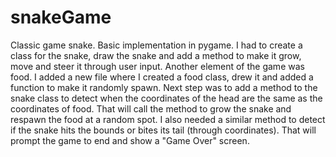 # snakeGame
Classic game snake. Basic implementation in pygame. I had to create a class for the snake, draw the snake and add a method to make it grow, move and steer it through user input. Another element of the game was food. I added a new file where I created a food class, drew it and added a function to make it randomly spawn. Next step was to add a method to the snake class to detect when the coordinates of the head are the same as the coordinates of food. That will call the method to grow the snake and respawn the food at a random spot.  I also needed a similar method to detect if the snake hits the bounds or bites its tail (through coordinates). That will prompt the game to end and show a "Game Over" screen.

